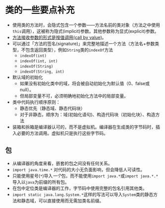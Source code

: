 # 类的一些要点补充

* 使用类的方法时，会隐式包含一个参数——方法名前的类对象（方法之中使用`this`调用），这被称为隐式(implicit)参数。其他参数称为显式(explicit)参数。
* [方法接收参数的形式是按值调用(call by value)](../03.数组与方法/03.数组的传递引用.md#3.使用方法交换变量值)。
* 可以通过「方法的签名(signature)」来完整地描述一个方法（方法名+参数类型，不包含返回类型），例如`String`类的`indexOf`方法
  * `indexOf(int)`
  * `indexOf(int, int)`
  * `indexOf(String)`
  * `indexOf(String, int)`
* 默认域的初始化
  * 如果没有初始化类中的域，将会被自动初始化为默认值（0、false或null）。
  * 但局部变量不可，必须明确地初始化方法中的局部变量。
* 类中代码执行顺序原则：
  * 静态优先（静态域、静态代码块）
  * 对于非静态，顺序为：域(初始化语句)、构造代码块（初始化块）、构造方法
* 装箱和拆箱是编译器认可的，而不是虚拟机。编译器在生成类的字节码时，插入必要的方法调用。虚拟机只是执行这些字节码。

## 包

* 从编译器的角度来看，嵌套的包之间没有任何关系。
* `import java.time.*` 对代码的大小无负面影响，但会降低人可读性。
* 只能使用星号(`*`)导入*一个*包，而不能使用`import java.*`或`import java.*.*`导入以`java`为前缀的所有包。
* 在包中定位类是编译器的工作，字节码中使用完整的包名引用其他类。
* `import static java.lang.System.*`这样的写法可以导入`System`类的静态方法和静态域，可以直接使用而无需加类名前缀。